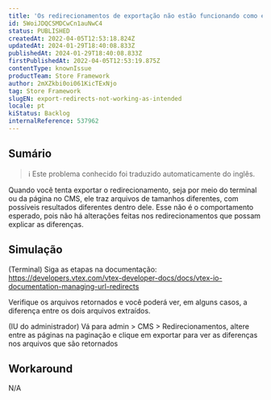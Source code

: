 ```yaml
---
title: 'Os redirecionamentos de exportação não estão funcionando como esperado'
id: 5WoiJDQCSMDCwCn1auNwC4
status: PUBLISHED
createdAt: 2022-04-05T12:53:18.824Z
updatedAt: 2024-01-29T18:40:08.833Z
publishedAt: 2024-01-29T18:40:08.833Z
firstPublishedAt: 2022-04-05T12:53:19.875Z
contentType: knownIssue
productTeam: Store Framework
author: 2mXZkbi0oi061KicTExNjo
tag: Store Framework
slugEN: export-redirects-not-working-as-intended
locale: pt
kiStatus: Backlog
internalReference: 537962
---
```


## Sumário

>ℹ️ Este problema conhecido foi traduzido automaticamente do inglês.



Quando você tenta exportar o redirecionamento, seja por meio do terminal ou da página no CMS, ele traz arquivos de tamanhos diferentes, com possíveis resultados diferentes dentro dele. Esse não é o comportamento esperado, pois não há alterações feitas nos redirecionamentos que possam explicar as diferenças.


## Simulação



(Terminal) Siga as etapas na documentação: https://developers.vtex.com/vtex-developer-docs/docs/vtex-io-documentation-managing-url-redirects

Verifique os arquivos retornados e você poderá ver, em alguns casos, a diferença entre os dois arquivos extraídos.

(IU do administrador) Vá para admin > CMS > Redirecionamentos, altere entre as páginas na paginação e clique em exportar para ver as diferenças nos arquivos que são retornados

## Workaround


N/A





